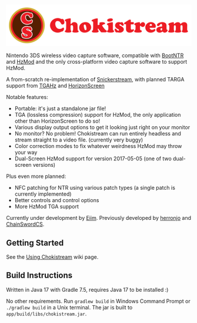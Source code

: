 ![Chokistream](banner.svg)

Nintendo 3DS wireless video capture software, compatible with [BootNTR](https://github.com/44670/BootNTR) and [HzMod](https://chainswordcs.com/horizon-by-sono.html) and the only cross-platform video capture software to support HzMod.

A from-scratch re-implementation of [Snickerstream](https://github.com/RattletraPM/Snickerstream), with planned TARGA support from [TGAHz](https://github.com/ChainSwordCS/TGAHz-Parsing) and [HorizonScreen](hps://github.com/gamingaddictionz03/HorizonM)

Notable features:
 * Portable: it's just a standalone jar file!
 * TGA (lossless compression) support for HzMod, the only application other than HorizonScreen to do so!
 * Various display output options to get it looking just right on your monitor
 * No monitor? No problem! Chokistream can run entirely headless and stream straight to a video file. (currently very buggy)
 * Color correction modes to fix whatever weirdness HzMod may throw your way
 * Dual-Screen HzMod support for version 2017-05-05 (one of two dual-screen versions)

Plus even more planned:
 * NFC patching for NTR using various patch types (a single patch is currently implemented)
 * Better controls and control options
 * More HzMod TGA support

Currently under development by [Eiim](https://github.com/Eiim). Previously developed by [herronjo](https://github.com/herronjo) and [ChainSwordCS](https://github.com/ChainSwordCS).

## Getting Started

See the [Using Chokistream](https://github.com/Eiim/Chokistream/wiki/Using-Chokistream) wiki page.

## Build Instructions

Written in Java 17 with Gradle 7.5, requires Java 17 to be installed :)

No other requirements. Run `gradlew build` in Windows Command Prompt or `./gradlew build` in a Unix terminal. The jar is built to `app/build/libs/chokistream.jar`.
